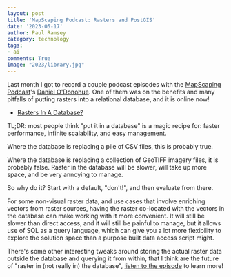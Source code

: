 ```yaml
---
layout: post
title: 'MapScaping Podcast: Rasters and PostGIS'
date: '2023-05-17'
author: Paul Ramsey
category: technology
tags:
- ai
comments: True
image: "2023/library.jpg"
---
```


Last month I got to record a couple podcast episodes with the [MapScaping Podcast](https://mapscaping.com/podcast/rasters-in-a-database/)'s [Daniel O'Donohue](https://mapscaping.com/about-us/). One of them was on the benefits and many pitfalls of putting rasters into a relational database, and it is online now!

* [Rasters In A Database?](https://mapscaping.com/podcast/rasters-in-a-database/)

TL;DR: most people think "put it in a database" is a magic recipe for: faster performance, infinite scalability, and easy management. 

Where the database is replacing a pile of CSV files, this is probably true. 

Where the database is replacing a collection of GeoTIFF imagery files, it is probably false. Raster in the database will be slower, will take up more space, and be very annoying to manage. 

So why do it? Start with a default, "don't!", and then evaluate from there.

For some non-visual raster data, and use cases that involve enriching vectors from raster sources, having the raster co-located with the vectors in the database can make working with it more convenient. It will still be slower than direct access, and it will still be painful to manage, but it allows use of SQL as a query language, which can give you a lot more flexibility to explore the solution space than a purpose built data access script might.

There's some other interesting tweaks around storing the actual raster data outside the database and querying it from within, that I think are the future of "raster in (not really in) the database", [listen to the episode](https://mapscaping.com/podcast/rasters-in-a-database/) to learn more!